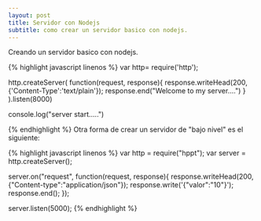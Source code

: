 ```yaml
---
layout: post
title: Servidor con Nodejs
subtitle: como crear un servidor basico con nodejs.
---
```


Creando un servidor basico con nodejs.

{% highlight javascript linenos %}
var http= require('http');

http.createServer(
function(request, response){
response.writeHead(200, {'Content-Type':'text/plain'});
response.end("Welcome to my server....")
}
).listen(8000)

console.log("server start.....")

{% endhighlight %}
Otra forma de crear un servidor de "bajo nivel" es el siguiente:

{% highlight javascript linenos %}
var http = require("hppt");
var server = http.createServer();

server.on("request", function(request, response){
response.writeHead(200,{"Content-type":"application/json"});
response.write('{"valor":"10"}');
response.end();
});

server.listen(5000);
{% endhighlight %}
